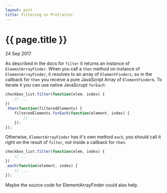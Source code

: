 ```yaml
---
layout: post
title: Filtering in Protractor
---
```


{{ page.title }}
================

<p class="meta">24 Sep 2017</p>

As described in the docs for `filter` it returns an instance of `ElementArrayFinder`. 
When you call a `then` method on instance of `ElementArrayFinder`, it resolves to an array of `ElementFinders`,
so in the callback for `then` you receive a pure JavaScript Array of `ElementFinder`s. 
To iterate it you can use native JavaScrupt `forEach`:

``` javascript
checkbox_list.filter(function(elem, index) {
    // ...
})
.then(function(filteredElements) {
    filteredElements.forEach(function(element, index) {
        // ....
    });
});
```

Otherwise, `ElementArrayFinder` has it's own method `each`, you should call it right on the result of `filter`, 
not inside a callback for `then`:

``` javascript
checkbox_list.filter(function(elem, index) {
    // ...
})
.each(function(element, index) {
    // ....
});
```

Maybe the source code for ElementArrayFinder could also help.
